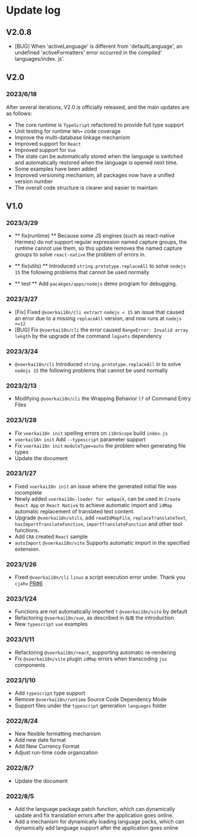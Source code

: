 # Update log <!-- {docsify-ignore-all} -->

## V2.0.8

- [BUG] When 'activeLanguage' is different from 'defaultLanguage', an undefined 'activeFormatters' error occurred in the compiled' languages/index. js'.

## V2.0

### 2023/6/18

After several iterations, V2.0 is officially released, and the main updates are as follows:

- The core runtime is `TypeScript` refactored to provide full type support
- Unit testing for runtime `90%+` code coverage
- Improve the multi-database linkage mechanism
- Improved support for `React`
- Improved support for `Vue`
- The state can be automatically stored when the language is switched and automatically restored when the language is opened next time.
- Some examples have been added
- Improved versioning mechanism, all packages now have a unified version number
- The overall code structure is clearer and easier to maintain


## V1.0

### 2023/3/29

- ** fix(runtime) ** Because some JS engines (such as react-native Hermes) do not support regular expression named capture groups, the runtime cannot use them, so this update removes the named capture groups to solve `react-native` the problem of errors in.

- ** fix(utils) ** Introduced `string.prototype.replaceAll` to solve `nodejs 15` the following problems that cannot be used normally

- ** test ** Add `pacakges/apps/nodejs` demo program for debugging.

### 2023/3/27

- [Fix] Fixed `@voerkai18n/cli extract` `nodejs < 15` an issue that caused an error due to a missing `replaceAll` version, and now runs at `nodejs >=12`
- [BUG] Fix `@voerkai18n/cli` the error caused `RangeError: Invalid array length` by the upgrade of the command `logsets` dependency

### 2023/3/24

-  `@voerkai18n/cli` Introduced `string.prototype.replaceAll` in to solve `nodejs 15` the following problems that cannot be used normally

### 2023/2/13

- Modifying `@voerkai18n/cli` the Wrapping Behavior `lf` of Command Entry Files

### 2023/1/28

- Fix `voerkai18n init` spelling errors on `i18nScope` build `index.js`
-  `voerkai18n init` Add `--typescript` parameter support
- Fix `voerkai18n init` `moduleType=auto` the problem when generating file types
- Update the document

### 2023/1/27

- Fixed `voerkai18n init` an issue where the generated initial file was incomplete
- Newly added `voerkai18n-loader for webpack`, can be used in `Create React App` or `React Native` to achieve automatic import and `idMap` automatic replacement of translated text content.
- Upgrade `@voerkai18n/utils`, add `readIdMapFile`, `replaceTranslateText`, `hasImportTranslateFunction`, `importTranslateFunction` and other tool functions.
- Add `CRA` created `React` sample
-  `autoImport` `@voerkai18n/vite` Supports automatic import in the specified extension.

### 2023/1/26

- Fixed `@voerkai18n/cli` `linux` a script execution error under. Thank you `cjahv` [PR#6](https://github.com/zhangfisher/voerka-i18n/pull/6)

### 2023/1/24

- Functions are not automatically imported `t` `@voerkai18n/vite` by default
- Refactoring `@voerkai18n/vue`, as described in `指南` the introduction
- New `typescript` `vue` examples

### 2023/1/11

- Refactoring `@voerkai18n/react`, supporting automatic re-rendering
- Fix `@voerkai18n/vite` plugin `idMap` errors when transcoding `jsx` components

### 2023/1/10

- Add `typescript` type support
- Remove `@voerkai18n/runtime` Source Code Dependency Mode
- Support files under the `typescript` generation `languages` folder

### 2022/8/24

- New flexible formatting mechanism
- Add new date format
- Add New Currency Format
- Adjust run-time code organization

### 2022/8/7

- Update the document

### 2022/8/5

- Add the language package patch function, which can dynamically update and fix translation errors after the application goes online.
- Add a mechanism for dynamically loading language packs, which can dynamically add language support after the application goes online